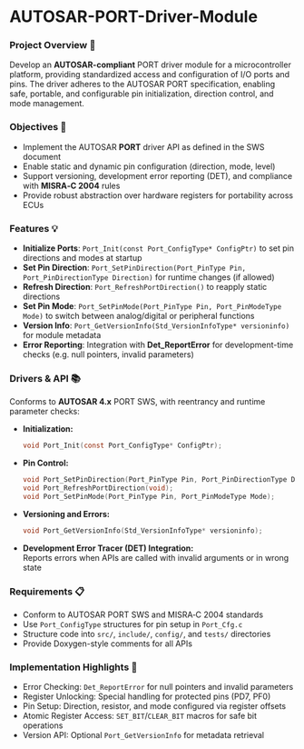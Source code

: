 # AUTOSAR-PORT-Driver-Module

### Project Overview 📖
Develop an **AUTOSAR-compliant** PORT driver module for a microcontroller platform, providing standardized access and configuration of I/O ports and pins. The driver adheres to the AUTOSAR PORT specification, enabling safe, portable, and configurable pin initialization, direction control, and mode management.

### Objectives 🎯
- Implement the AUTOSAR **PORT** driver API as defined in the SWS document
- Enable static and dynamic pin configuration (direction, mode, level)
- Support versioning, development error reporting (DET), and compliance with **MISRA‑C 2004** rules
- Provide robust abstraction over hardware registers for portability across ECUs

### Features 💡
- **Initialize Ports**: `Port_Init(const Port_ConfigType* ConfigPtr)` to set pin directions and modes at startup
- **Set Pin Direction**: `Port_SetPinDirection(Port_PinType Pin, Port_PinDirectionType Direction)` for runtime changes (if allowed)
- **Refresh Direction**: `Port_RefreshPortDirection()` to reapply static directions
- **Set Pin Mode**: `Port_SetPinMode(Port_PinType Pin, Port_PinModeType Mode)` to switch between analog/digital or peripheral functions
- **Version Info**: `Port_GetVersionInfo(Std_VersionInfoType* versioninfo)` for module metadata
- **Error Reporting**: Integration with **Det_ReportError** for development-time checks (e.g. null pointers, invalid parameters)

### Drivers & API 📚
Conforms to **AUTOSAR 4.x** PORT SWS, with reentrancy and runtime parameter checks:

- **Initialization:**
  ```c
  void Port_Init(const Port_ConfigType* ConfigPtr);

- **Pin Control:**
  ```c
  void Port_SetPinDirection(Port_PinType Pin, Port_PinDirectionType Direction);
  void Port_RefreshPortDirection(void);
  void Port_SetPinMode(Port_PinType Pin, Port_PinModeType Mode);

- **Versioning and Errors:**
  ```c
  void Port_GetVersionInfo(Std_VersionInfoType* versioninfo);

- **Development Error Tracer (DET) Integration:**  
  Reports errors when APIs are called with invalid arguments or in wrong state  

### Requirements 📋
- Conform to AUTOSAR PORT SWS and MISRA‑C 2004 standards
- Use `Port_ConfigType` structures for pin setup in `Port_Cfg.c`
- Structure code into `src/`, `include/`, `config/`, and `tests/` directories
- Provide Doxygen-style comments for all APIs  

### Implementation Highlights 🚀
- Error Checking: `Det_ReportError` for null pointers and invalid parameters
- Register Unlocking: Special handling for protected pins (PD7, PF0)
- Pin Setup: Direction, resistor, and mode configured via register offsets
- Atomic Register Access: `SET_BIT`/`CLEAR_BIT` macros for safe bit operations
- Version API: Optional `Port_GetVersionInfo` for metadata retrieval
